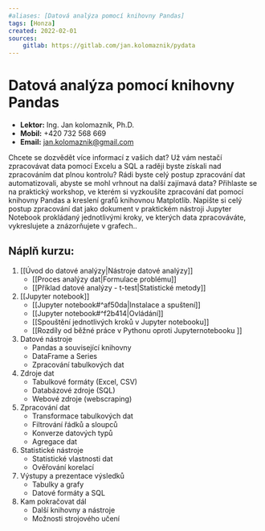 ```yaml
---
#aliases: [Datová analýza pomocí knihovny Pandas]
tags: [Honza]
created: 2022-02-01
sources:
	gitlab: https://gitlab.com/jan.kolomaznik/pydata
---
```


# Datová analýza pomocí knihovny Pandas

- **Lektor:** Ing. Jan kolomazník, Ph.D.
- **Mobil:** +420 732 568 669
- **Email:** jan.kolomaznik@gmail.com

Chcete se dozvědět více informací z vašich dat? Už vám nestačí zpracovávat data pomocí Excelu a SQL a raději byste získali nad zpracováním dat plnou kontrolu?
Rádi byste celý postup zpracování dat automatizovali, abyste se mohl vrhnout na další zajímavá data?
Přihlaste se na praktický workshop, ve kterém si vyzkoušíte zpracování dat pomocí knihovny Pandas a kreslení grafů knihovnou Matplotlib.
Napište si celý postup zpracování dat jako dokument v praktickém nástroji Jupyter Notebook prokládaný jednotlivými kroky, ve kterých data zpracováváte, vykreslujete a znázorňujete v grafech..
 

## Náplň kurzu:
1. [[Úvod do datové analýzy|Nástroje datové analýzy]]
    - [[Proces analýzy dat|Formulace problému]]
    - [[Příklad datové analýzy - t-test|Statistické metody]]
2. [[Jupyter notebook]]
    - [[Jupyter notebook#^af50da|Instalace a spuštení]]
    - [[Jupyter notebook#^f2b414|Ovládání]]
    - [[Spouštění jednotlivých kroků v Jupyter notebooku]]
    - [[Rozdíly od běžné práce v Pythonu oproti Jupyternotebooku ]]
3. Datové nástroje
    - Pandas a související knihovny
    - DataFrame a Series
    - Zpracování tabulkových dat
4. Zdroje dat
    - Tabulkové formáty (Excel, CSV)
    - Databázové zdroje (SQL)
    - Webové zdroje (webscraping)
5. Zpracování dat
    - Transformace tabulkových dat
    - Filtrování řádků a sloupců
    - Konverze datových typů
    - Agregace dat
6. Statistické nástroje
    - Statistické vlastnosti dat
    - Ověřování korelací
7. Výstupy a prezentace výsledků
    - Tabulky a grafy
    - Datové formáty a SQL
8. Kam pokračovat dál
    - Další knihovny a nástroje
    - Možnosti strojového učení